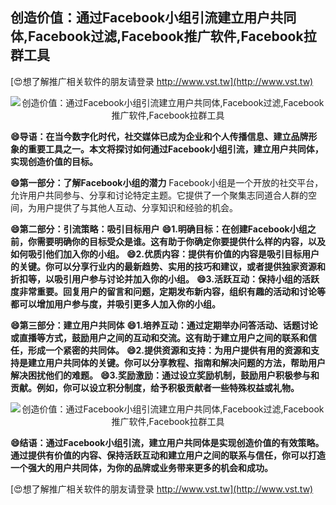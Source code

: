 ## **创造价值：通过Facebook小组引流建立用户共同体,Facebook过滤,Facebook推广软件,Facebook拉群工具**

[😍想了解推广相关软件的朋友请登录 http://www.vst.tw](http://www.vst.tw)

 <center><img src="https://vst.tw/MP4/tuiguang/png/8.png" alt="创造价值：通过Facebook小组引流建立用户共同体,Facebook过滤,Facebook推广软件,Facebook拉群工具"></center>

**😄导语：在当今数字化时代，社交媒体已成为企业和个人传播信息、建立品牌形象的重要工具之一。本文将探讨如何通过Facebook小组引流，建立用户共同体，实现创造价值的目标。**

**😄第一部分：了解Facebook小组的潜力**
Facebook小组是一个开放的社交平台，允许用户共同参与、分享和讨论特定主题。它提供了一个聚集志同道合人群的空间，为用户提供了与其他人互动、分享知识和经验的机会。

**😄第二部分：引流策略：吸引目标用户**
**😄1.明确目标：在创建Facebook小组之前，你需要明确你的目标受众是谁。这有助于你确定你要提供什么样的内容，以及如何吸引他们加入你的小组。**
**😄2.优质内容：提供有价值的内容是吸引目标用户的关键。你可以分享行业内的最新趋势、实用的技巧和建议，或者提供独家资源和折扣等，以吸引用户参与讨论并加入你的小组。**
**😄3.活跃互动：保持小组的活跃度非常重要。回复用户的留言和问题，定期发布新内容，组织有趣的活动和讨论等都可以增加用户参与度，并吸引更多人加入你的小组。**

**😄第三部分：建立用户共同体**
**😄1.培养互动：通过定期举办问答活动、话题讨论或直播等方式，鼓励用户之间的互动和交流。这有助于建立用户之间的联系和信任，形成一个紧密的共同体。**
**😄2.提供资源和支持：为用户提供有用的资源和支持是建立用户共同体的关键。你可以分享教程、指南和解决问题的方法，帮助用户解决困扰他们的难题。**
**😄3.奖励激励：通过设立奖励机制，鼓励用户积极参与和贡献。例如，你可以设立积分制度，给予积极贡献者一些特殊权益或礼物。**

 <center><img src="https://vst.tw/MP4/tuiguang/png/8.png" alt="创造价值：通过Facebook小组引流建立用户共同体,Facebook过滤,Facebook推广软件,Facebook拉群工具"></center>

**😄结语：通过Facebook小组引流，建立用户共同体是实现创造价值的有效策略。通过提供有价值的内容、保持活跃互动和建立用户之间的联系与信任，你可以打造一个强大的用户共同体，为你的品牌或业务带来更多的机会和成功。**

[😍想了解推广相关软件的朋友请登录 http://www.vst.tw](http://www.vst.tw)



